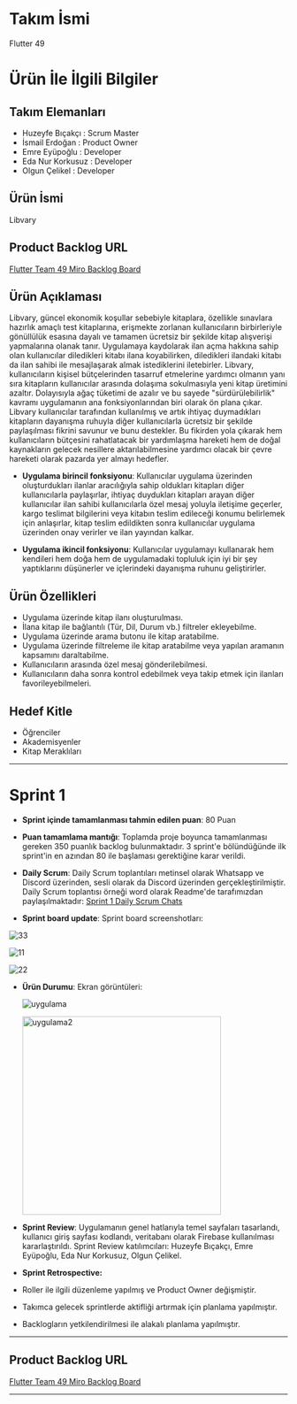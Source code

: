 # **Takım İsmi**

   Flutter 49

# Ürün İle İlgili Bilgiler

## Takım Elemanları
- Huzeyfe Bıçakçı  : Scrum Master
- İsmail Erdoğan   : Product Owner
- Emre Eyüpoğlu    : Developer
- Eda Nur Korkusuz : Developer
- Olgun Çelikel    : Developer

## Ürün İsmi

Libvary

## Product Backlog URL 

[Flutter Team 49 Miro Backlog Board](https://miro.com/app/board/uXjVMB1ZXfI=/)



## Ürün Açıklaması
Libvary, güncel ekonomik koşullar sebebiyle kitaplara, özellikle sınavlara hazırlık amaçlı test kitaplarına, erişmekte zorlanan kullanıcıların birbirleriyle gönüllülük esasına dayalı ve tamamen ücretsiz bir şekilde kitap alışverişi yapmalarına olanak tanır. Uygulamaya kaydolarak ilan açma hakkına sahip olan kullanıcılar diledikleri kitabı ilana koyabilirken, diledikleri ilandaki kitabı da ilan sahibi ile mesajlaşarak almak istediklerini iletebirler. Libvary, kullanıcıların kişisel bütçelerinden tasarruf etmelerine yardımcı olmanın yanı sıra kitapların kullanıcılar arasında dolaşıma sokulmasıyla yeni kitap üretimini azaltır. Dolayısıyla ağaç tüketimi de azalır ve bu sayede "sürdürülebilirlik" kavramı uygulamanın ana fonksiyonlarından biri olarak ön plana çıkar. Libvary kullanıcılar tarafından kullanılmış ve artık ihtiyaç duymadıkları kitapların dayanışma ruhuyla diğer kullanıcılarla ücretsiz bir şekilde paylaşılması fikrini savunur ve bunu destekler. Bu fikirden yola çıkarak hem kullanıcıların bütçesini rahatlatacak bir yardımlaşma hareketi hem de doğal kaynakların gelecek nesillere aktarılabilmesine yardımcı olacak bir çevre hareketi olarak pazarda yer almayı hedefler.


- **Uygulama birincil fonksiyonu**: Kullanıcılar uygulama üzerinden oluşturdukları ilanlar aracılığıyla sahip oldukları kitapları diğer kullanıcılarla paylaşırlar, ihtiyaç duydukları kitapları arayan diğer kullanıcılar ilan sahibi kullanıcılarla özel mesaj yoluyla iletişime geçerler, kargo teslimat bilgilerini veya kitabın teslim edileceği konumu belirlemek için anlaşırlar, kitap teslim edildikten sonra kullanıcılar uygulama üzerinden onay verirler ve ilan yayından kalkar.

- **Uygulama ikincil fonksiyonu**: Kullanıcılar uygulamayı kullanarak hem kendileri hem doğa hem de uygulamadaki topluluk için iyi bir şey yaptıklarını düşünerler ve içlerindeki dayanışma ruhunu geliştirirler.

## Ürün Özellikleri

- Uygulama üzerinde kitap ilanı oluşturulması.
- İlana kitap ile bağlantılı (Tür, Dil, Durum vb.) filtreler ekleyebilme.
- Uygulama üzerinde arama butonu ile kitap aratabilme.
- Uygulama üzerinde filtreleme ile kitap aratabilme veya yapılan aramanın kapsamını daraltabilme.
- Kullanıcıların arasında özel mesaj gönderilebilmesi.
- Kullanıcıların daha sonra kontrol edebilmek veya takip etmek için ilanları favorileyebilmeleri.


## Hedef Kitle

- Öğrenciler
- Akademisyenler
- Kitap Meraklıları

---

# Sprint 1

- **Sprint içinde tamamlanması tahmin edilen puan**: 80 Puan


- **Puan tamamlama mantığı**: Toplamda proje boyunca tamamlanması gereken 350 puanlık backlog bulunmaktadır. 3 sprint'e bölündüğünde ilk sprint'in en azından 80 ile başlaması gerektiğine karar verildi.


- **Daily Scrum**: Daily Scrum toplantıları metinsel olarak Whatsapp ve Discord üzerinden, sesli olarak da Discord üzerinden gerçekleştirilmiştir. Daily Scrum toplantısı örneği word olarak Readme'de tarafımızdan paylaşılmaktadır: [Sprint 1 Daily Scrum Chats](https://docs.google.com/document/d/16ryL2Q8vN3e5w9kpaCWB5ydLbPvsUA9H/edit?usp=sharing&ouid=110883002193779834389&rtpof=true&sd=true)

- **Sprint board update**: Sprint board screenshotları:

 ![33](https://github.com/seHuzeyfe/libvary_app/assets/85116009/f7013c8f-91df-45a8-8683-5c9b8e0a43d6)
 
 ![11](https://github.com/seHuzeyfe/libvary_app/assets/85116009/267e8efd-83a6-4618-90a2-ce84483fdb6e)

 ![22](https://github.com/seHuzeyfe/libvary_app/assets/85116009/a3b59711-564c-453f-b6d5-b2eb572a31c9)




- **Ürün Durumu**: Ekran görüntüleri:

  ![uygulama](https://github.com/seHuzeyfe/libvary_app/assets/85116009/5565e142-ed97-4a6c-9cb3-a925940582ca)

  <img width="359" alt="uygulama2" src="https://github.com/seHuzeyfe/libvary_app/assets/85116009/a67927c3-af55-4fad-8df6-6064b969ae9d">
  
- **Sprint Review**: Uygulamanın genel hatlarıyla temel sayfaları tasarlandı, kullanıcı giriş sayfası kodlandı, veritabanı olarak Firebase kullanılması kararlaştırıldı. Sprint Review katılımcıları: Huzeyfe Bıçakçı, Emre Eyüpoğlu, Eda Nur Korkusuz, Olgun Çelikel.

- **Sprint Retrospective:**

 - Roller ile ilgili düzenleme yapılmış ve Product Owner değişmiştir.
 - Takımca gelecek sprintlerde aktifliği artırmak için planlama yapılmıştır.
 - Backlogların yetkilendirilmesi ile alakalı planlama yapılmıştır.
 

---

## Product Backlog URL

[Flutter Team 49 Miro Backlog Board](https://miro.com/app/board/uXjVMB1ZXfI=/)

---
